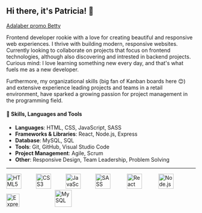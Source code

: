 ## Hi there, it's Patricia! 👋

[Adalaber promo Betty](https://adalab.es/) 

Frontend developer rookie with a love for creating beautiful and responsive web experiences. I thrive with building modern, responsive websites. Currently looking to collaborate on projects that focus on frontend technologies, although also discovering and intrested in backend projects. Curious mind: I love learning something new every day, and that's what fuels me as a new developer. 

Furthermore, my organizational skills (big fan of Kanban boards here 😊) and extensive experience leading projects and teams in a retail environment, have sparked a growing passion for project management in the programming field.

#### 🚀 Skills, Languages and Tools

- **Languages**: HTML, CSS, JavaScript, SASS
- **Frameworks & Libraries**: React, Node.js, Express
- **Database**: MySQL, SQL
- **Tools**: Git, GitHub, Visual Studio Code
- **Project Management**: Agile, Scrum
- **Other**: Responsive Design, Team Leadership, Problem Solving

---------------------------------------------------------------------------------------------------------------------------

<p>

  <img src="https://img.icons8.com/color/48/000000/html-5.png" alt="HTML5" width="40" style="margin-right: 35px;"/> 
  <img src="https://img.icons8.com/color/48/000000/css3.png" alt="CSS3" width="40" style="margin-right: 35px;"/> 
  <img src="https://img.icons8.com/color/48/000000/javascript.png" alt="JavaScript" width="40" style="margin-right: 35px;"/> 
  <img src="https://img.icons8.com/color/48/000000/sass.png" alt="SASS" width="40" style="margin-right: 40px;"/> 
  <img src="https://img.icons8.com/color/48/000000/react-native.png" alt="React" width="40" style="margin-right: 40px;"/> 
  <img src="https://img.icons8.com/color/48/000000/nodejs.png" alt="Node.js" width="40" style="margin-right: 40px;"/> 
  <img src="https://tse1.mm.bing.net/th?id=OIP.igsTOJNvPT5roAeEEwUn7QAAAA&pid=Api&P=0&h=180" alt="Express" width="35" style="margin-right: 40px;"/> 
  <img src="https://img.icons8.com/color/48/000000/mysql-logo.png" alt="MySQL" width="45" style="margin-left: 50px;"/> 
</p>

</p>

</p>

